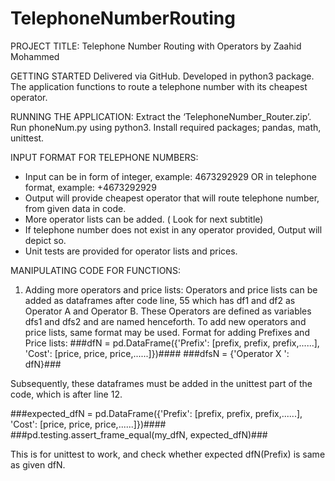 # TelephoneNumberRouting
PROJECT TITLE: Telephone Number Routing with Operators by Zaahid Mohammed

GETTING STARTED
Delivered via GitHub.
Developed in python3 package.
The application functions to route a telephone number with its cheapest operator. 

RUNNING THE APPLICATION: 
Extract the ‘TelephoneNumber_Router.zip’.
Run phoneNum.py using python3.
Install required packages; pandas, math, unittest.

INPUT FORMAT FOR TELEPHONE NUMBERS:
* Input can be in form of integer, example: 4673292929 OR in telephone format, example: +4673292929
* Output will provide cheapest operator that will route telephone number, from given data in code. 
* More operator lists can be added. ( Look for next subtitle) 
* If telephone number does not exist in any operator provided, Output will depict so. 
* Unit tests are provided for operator lists and prices. 


MANIPULATING CODE FOR FUNCTIONS:
1. Adding more operators and price lists:
Operators and price lists can be added as dataframes after code line, 55 which has df1 and df2 as Operator A and Operator B. These Operators are defined as variables dfs1 and dfs2 and are named henceforth. 
To add new operators and price lists, same format may be used. 
Format for adding Prefixes and Price lists:
###dfN = pd.DataFrame({'Prefix': [prefix, prefix, prefix,......], 'Cost': [price, price, price,......]})####
###dfsN = {'Operator X ': dfN}###

Subsequently, these dataframes must be added in the unittest part of the code, which is after line 12. 

###expected_dfN = pd.DataFrame({'Prefix': [prefix, prefix, prefix,......], 'Cost': [price, price, price,......]})####
###pd.testing.assert_frame_equal(my_dfN, expected_dfN)###

This is for unittest to work, and check whether expected dfN(Prefix) is same as given dfN. 
